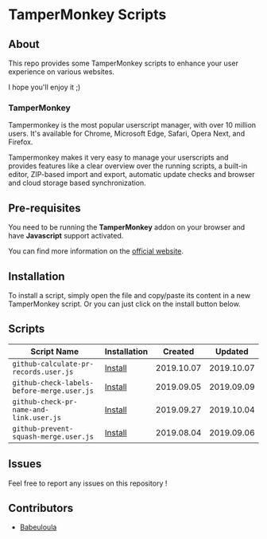 # TamperMonkey Scripts

## About

This repo provides some TamperMonkey scripts to enhance your user experience on various websites.

I hope you'll enjoy it ;)

### TamperMonkey

Tampermonkey is the most popular userscript manager, with over 10 million users. It's available for Chrome, Microsoft Edge, Safari, Opera Next, and Firefox.

Tampermonkey makes it very easy to manage your userscripts and provides features like a clear overview over the running scripts, a built-in editor, ZIP-based import and export, automatic update checks and browser and cloud storage based synchronization.

## Pre-requisites

You need to be running the **TamperMonkey** addon on your browser and have **Javascript** support activated.

You can find more information on the [official website](https://www.tampermonkey.net/).

## Installation

To install a script, simply open the file and copy/paste its content in a new TamperMonkey script. Or you can just click on the install button below.

## Scripts

Script Name	                          | Installation                                             | Created    | Updated
------------------------------------- | -------------------------------------------------------- | -----------| ----------
`github-calculate-pr-records.user.js`      | [Install](https://raw.githubusercontent.com/cyprille/tampermonkey-scripts/master/scripts/github-calculate-pr-records.user.js)      | 2019.10.07 | 2019.10.07
`github-check-labels-before-merge.user.js` | [Install](https://raw.githubusercontent.com/cyprille/tampermonkey-scripts/master/scripts/github-check-labels-before-merge.user.js) | 2019.09.05 | 2019.09.09
`github-check-pr-name-and-link.user.js`    | [Install](https://raw.githubusercontent.com/cyprille/tampermonkey-scripts/master/scripts/github-check-pr-name-and-link.user.js)    | 2019.09.27 | 2019.10.04
`github-prevent-squash-merge.user.js`      | [Install](https://raw.githubusercontent.com/cyprille/tampermonkey-scripts/master/scripts/github-prevent-squash-merge.user.js)      | 2019.08.04 | 2019.09.06

## Issues
Feel free to report any issues on this repository !

## Contributors

- [Babeuloula](https://github.com/babeuloula/)